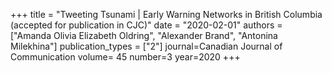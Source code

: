+++
title = "Tweeting Tsunami | Early Warning Networks in British Columbia (accepted for publication in CJC)"
date = "2020-02-01"
authors = ["Amanda Olivia Elizabeth Oldring", "Alexander Brand", "Antonina Milekhina"]
publication_types = ["2"]
journal=Canadian Journal of Communication
volume= 45
number=3
year=2020
+++
